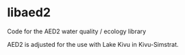 # libaed2
Code for the AED2 water quality / ecology library

AED2 is adjusted for the use with Lake Kivu in Kivu-Simstrat.
